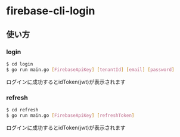 # firebase-cli-login

## 使い方

### login

```sh
$ cd login
$ go run main.go [FirebaseApiKey] [tenantId] [email] [password]
```

ログインに成功するとidToken(jwt)が表示されます

### refresh

```sh
$ cd refresh
$ go run main.go [FirebaseApiKey] [refreshToken]
```

ログインに成功するとidToken(jwt)が表示されます
